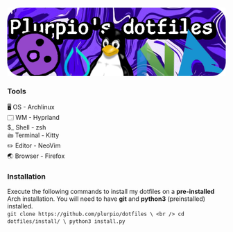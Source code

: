 <p align="center">
  <img src="https://github.com/plurpio/dotfiles/blob/34716df0516b351ed6be5bcfdcf0e78b7be3a15b/git/dotfilesBanners.png">
</p>

### Tools

🖥️ OS - Archlinux <br />
🗔 WM - Hyprland <br />
$_ Shell - zsh <br /> 
🖮 Terminal - Kitty <br />
✏️ Editor - NeoVim <br /> 
🌏 Browser - Firefox <br />

### Installation
Execute the following commands to install my dotfiles on a **pre-installed** Arch installation. You will need to have **git** and **python3** (preinstalled) installed. <br />
`git clone https://github.com/plurpio/dotfiles \ <br />
cd dotfiles/install/ \
python3 install.py` <br />
